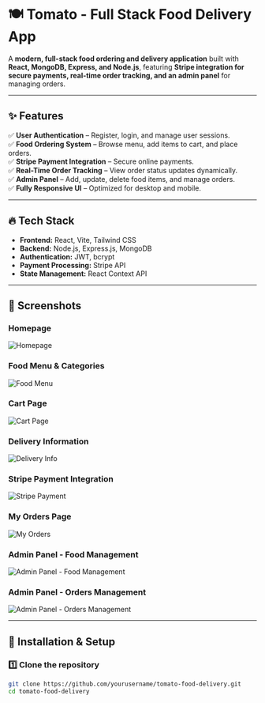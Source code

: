 # 🍽️ Tomato - Full Stack Food Delivery App  

A **modern, full-stack food ordering and delivery application** built with **React, MongoDB, Express, and Node.js**, featuring **Stripe integration for secure payments, real-time order tracking, and an admin panel** for managing orders.  

---

## ✨ Features  

✅ **User Authentication** – Register, login, and manage user sessions.  
✅ **Food Ordering System** – Browse menu, add items to cart, and place orders.  
✅ **Stripe Payment Integration** – Secure online payments.  
✅ **Real-Time Order Tracking** – View order status updates dynamically.  
✅ **Admin Panel** – Add, update, delete food items, and manage orders.  
✅ **Fully Responsive UI** – Optimized for desktop and mobile.  

---

## 🔥 Tech Stack  

- **Frontend:** React, Vite, Tailwind CSS  
- **Backend:** Node.js, Express.js, MongoDB  
- **Authentication:** JWT, bcrypt  
- **Payment Processing:** Stripe API  
- **State Management:** React Context API  

---

## 📸 Screenshots  

### **Homepage**  
![Homepage](https://github.com/user-attachments/assets/ca59248c-8a48-4d0b-a155-5b6eaaa9b8cf)  

### **Food Menu & Categories**  
![Food Menu](https://github.com/user-attachments/assets/2b12df92-8128-474b-81cc-498eb853e81a)  

### **Cart Page**  
![Cart Page](https://github.com/user-attachments/assets/26deab1e-c6ec-4c80-b8e2-9b1f54cc8915)  

### **Delivery Information**  
![Delivery Info](https://github.com/user-attachments/assets/d8cf6950-1837-454d-80c0-df99c1131f00)  

### **Stripe Payment Integration**  
![Stripe Payment](https://github.com/user-attachments/assets/53317f96-6a6e-4ca9-ad3f-4fcf5cb7a906)  

### **My Orders Page**  
![My Orders](https://github.com/user-attachments/assets/ab821456-03cf-4053-8533-8db95b327966)  

### **Admin Panel - Food Management**  
![Admin Panel - Food Management](https://github.com/user-attachments/assets/1ea2a453-54a5-492e-9799-882877141e2a)  

### **Admin Panel - Orders Management**  
![Admin Panel - Orders Management](https://github.com/user-attachments/assets/374a9b2e-17b0-468c-b3ad-be78436977f8)  

---

## 🚀 Installation & Setup  

### 1️⃣ Clone the repository  

```sh
git clone https://github.com/yourusername/tomato-food-delivery.git
cd tomato-food-delivery
